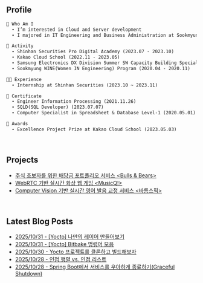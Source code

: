 <h2>  Profile  </h2>

```markdown
🌱 Who Am I
  ∙ I’m interested in Cloud and Server development
  ∙ I majored in IT Engineering and Business Administration at Sookmyung Women's University

📘 Activity
  ∙ Shinhan Securities Pro Digital Academy (2023.07 - 2023.10)
  ∙ Kakao Cloud School (2022.11 - 2023.05)
  ∙ Samsung Electronics DX Division Summer SW Capacity Building Special Lecture (2022.07 - 2022.08)
  ∙ Sookmyung WINE(Women IN Engineering) Program (2020.04 - 2020.11)

👩‍💻 Experience
  ∙ Internship at Shinhan Securities (2023.10 ~ 2023.11)

📜 Certificate
  ∙ Engineer Information Processing (2021.11.26)
  ∙ SQLD(SQL Developer) (2023.07.07)
  ∙ Computer Specialist in Spreadsheet & Database Level-1 (2020.05.01)

🏅 Awards
  ∙ Excellence Project Prize at Kakao Cloud School (2023.05.03)
```
<br>

<h2>  Projects  </h2>

- [주식 초보자를 위한 배당금 포트폴리오 서비스 <Bulls & Bears>](https://github.com/bulls-and-bears)
- [WebRTC 기반 실시간 화상 웹 게임 <MusicQ!>](https://github.com/Dream-Kakao)
- [Computer Vision 기반 실시간 영어 발음 교정 서비스 <바름스픽>](https://github.com/Barum-Speak/barumLipNet)

<br>

<h2>  Latest Blog Posts  </h2>

- [2025/10/31 - [Yocto] 나만의 레이어 만들어보기](https://chxrryda.tistory.com/334)
- [2025/10/31 - [Yocto] Bitbake 명령어 모음](https://chxrryda.tistory.com/333)
- [2025/10/30 - Yocto 프로젝트를 클론하고 빌드해보자](https://chxrryda.tistory.com/332)
- [2025/10/28 - 인접 행렬 vs. 인접 리스트](https://chxrryda.tistory.com/331)
- [2025/10/28 - Spring Boot에서 서비스를 우아하게 종료하기(Graceful Shutdown)](https://chxrryda.tistory.com/330)

